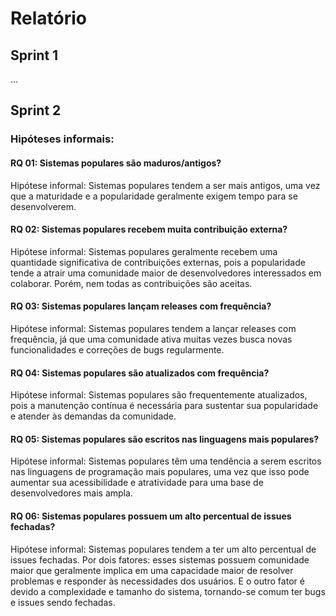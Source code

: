 # Relatório

## Sprint 1 


...


## Sprint 2 

### Hipóteses informais: 

#### RQ 01: Sistemas populares são maduros/antigos?
Hipótese informal: Sistemas populares tendem a ser mais antigos, uma vez que a maturidade e a popularidade geralmente exigem tempo para se desenvolverem.

#### RQ 02: Sistemas populares recebem muita contribuição externa?
Hipótese informal: Sistemas populares geralmente recebem uma quantidade significativa de contribuições externas, pois a popularidade tende a atrair uma comunidade maior de desenvolvedores interessados em colaborar. Porém, nem todas as contribuições são aceitas.

#### RQ 03: Sistemas populares lançam releases com frequência?
Hipótese informal: Sistemas populares tendem a lançar releases com frequência, já que uma comunidade ativa muitas vezes busca novas funcionalidades e correções de bugs regularmente.

#### RQ 04: Sistemas populares são atualizados com frequência?
Hipótese informal: Sistemas populares são frequentemente atualizados, pois a manutenção contínua é necessária para sustentar sua popularidade e atender às demandas da comunidade.

#### RQ 05: Sistemas populares são escritos nas linguagens mais populares?
Hipótese informal: Sistemas populares têm uma tendência a serem escritos nas linguagens de programação mais populares, uma vez que isso pode aumentar sua acessibilidade e atratividade para uma base de desenvolvedores mais ampla.

#### RQ 06: Sistemas populares possuem um alto percentual de issues fechadas?
Hipótese informal: Sistemas populares tendem a ter um alto percentual de issues fechadas. Por dois fatores: esses sistemas possuem comunidade maior que geralmente implica em uma capacidade maior de resolver problemas e responder às necessidades dos usuários. E o outro fator é devido a complexidade e tamanho do sistema, tornando-se comum ter bugs e issues sendo fechadas.





